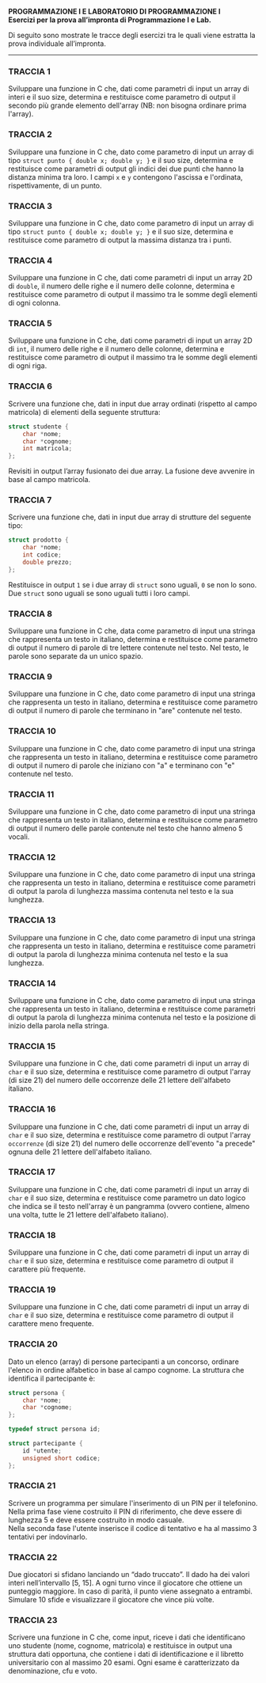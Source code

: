 **PROGRAMMAZIONE I E LABORATORIO DI PROGRAMMAZIONE I**  
**Esercizi per la prova all’impronta di Programmazione I e Lab.**

Di seguito sono mostrate le tracce degli esercizi tra le quali viene estratta la prova individuale all’impronta.

---

### **TRACCIA 1**  
Sviluppare una funzione in C che, dati come parametri di input un array di interi e il suo size, determina e restituisce come parametro di output il secondo più grande elemento dell'array (NB: non bisogna ordinare prima l'array).

### **TRACCIA 2**  
Sviluppare una funzione in C che, dato come parametro di input un array di tipo `struct punto { double x; double y; }` e il suo size, determina e restituisce come parametri di output gli indici dei due punti che hanno la distanza minima tra loro. I campi `x` e `y` contengono l'ascissa e l'ordinata, rispettivamente, di un punto.

### **TRACCIA 3**  
Sviluppare una funzione in C che, dato come parametro di input un array di tipo `struct punto { double x; double y; }` e il suo size, determina e restituisce come parametro di output la massima distanza tra i punti.

### **TRACCIA 4**  
Sviluppare una funzione in C che, dati come parametri di input un array 2D di `double`, il numero delle righe e il numero delle colonne, determina e restituisce come parametro di output il massimo tra le somme degli elementi di ogni colonna.

### **TRACCIA 5**  
Sviluppare una funzione in C che, dati come parametri di input un array 2D di `int`, il numero delle righe e il numero delle colonne, determina e restituisce come parametro di output il massimo tra le somme degli elementi di ogni riga.

### **TRACCIA 6**  
Scrivere una funzione che, dati in input due array ordinati (rispetto al campo matricola) di elementi della seguente struttura:

```c
struct studente {
    char *nome;
    char *cognome;
    int matricola;
};
```

Revisiti in output l’array fusionato dei due array. La fusione deve avvenire in base al campo matricola.

### **TRACCIA 7**  
Scrivere una funzione che, dati in input due array di strutture del seguente tipo:

```c
struct prodotto {
    char *nome;
    int codice;
    double prezzo;
};
```

Restituisce in output `1` se i due array di `struct` sono uguali, `0` se non lo sono. Due `struct` sono uguali se sono uguali tutti i loro campi.

### **TRACCIA 8**  
Sviluppare una funzione in C che, data come parametro di input una stringa che rappresenta un testo in italiano, determina e restituisce come parametro di output il numero di parole di tre lettere contenute nel testo. Nel testo, le parole sono separate da un unico spazio.

### **TRACCIA 9**  
Sviluppare una funzione in C che, dato come parametro di input una stringa che rappresenta un testo in italiano, determina e restituisce come parametro di output il numero di parole che terminano in "are" contenute nel testo.

### **TRACCIA 10**  
Sviluppare una funzione in C che, dato come parametro di input una stringa che rappresenta un testo in italiano, determina e restituisce come parametro di output il numero di parole che iniziano con "a" e terminano con "e" contenute nel testo.

### **TRACCIA 11**  
Sviluppare una funzione in C che, dato come parametro di input una stringa che rappresenta un testo in italiano, determina e restituisce come parametro di output il numero delle parole contenute nel testo che hanno almeno 5 vocali.

### **TRACCIA 12**  
Sviluppare una funzione in C che, dato come parametro di input una stringa che rappresenta un testo in italiano, determina e restituisce come parametri di output la parola di lunghezza massima contenuta nel testo e la sua lunghezza.

### **TRACCIA 13**  
Sviluppare una funzione in C che, dato come parametro di input una stringa che rappresenta un testo in italiano, determina e restituisce come parametri di output la parola di lunghezza minima contenuta nel testo e la sua lunghezza.

### **TRACCIA 14**  
Sviluppare una funzione in C che, dato come parametro di input una stringa che rappresenta un testo in italiano, determina e restituisce come parametri di output la parola di lunghezza minima contenuta nel testo e la posizione di inizio della parola nella stringa.

### **TRACCIA 15**  
Sviluppare una funzione in C che, dati come parametri di input un array di `char` e il suo size, determina e restituisce come parametro di output l'array (di size 21) del numero delle occorrenze delle 21 lettere dell'alfabeto italiano.

### **TRACCIA 16**  
Sviluppare una funzione in C che, dati come parametri di input un array di `char` e il suo size, determina e restituisce come parametro di output l'array `occorrenze` (di size 21) del numero delle occorrenze dell'evento "a precede" ognuna delle 21 lettere dell'alfabeto italiano.

### **TRACCIA 17**  
Sviluppare una funzione in C che, dati come parametri di input un array di `char` e il suo size, determina e restituisce come parametro un dato logico che indica se il testo nell'array è un pangramma (ovvero contiene, almeno una volta, tutte le 21 lettere dell'alfabeto italiano).

### **TRACCIA 18**  
Sviluppare una funzione in C che, dati come parametri di input un array di `char` e il suo size, determina e restituisce come parametro di output il carattere più frequente.

### **TRACCIA 19**  
Sviluppare una funzione in C che, dati come parametri di input un array di `char` e il suo size, determina e restituisce come parametro di output il carattere meno frequente.

### **TRACCIA 20**  
Dato un elenco (array) di persone partecipanti a un concorso, ordinare l'elenco in ordine alfabetico in base al campo cognome. La struttura che identifica il partecipante è:

```c
struct persona {
    char *nome;
    char *cognome;
};

typedef struct persona id;

struct partecipante {
    id *utente;
    unsigned short codice;
};
```

### **TRACCIA 21**  
Scrivere un programma per simulare l'inserimento di un PIN per il telefonino.  
Nella prima fase viene costruito il PIN di riferimento, che deve essere di lunghezza 5 e deve essere costruito in modo casuale.  
Nella seconda fase l'utente inserisce il codice di tentativo e ha al massimo 3 tentativi per indovinarlo.

### **TRACCIA 22**  
Due giocatori si sfidano lanciando un “dado truccato”. Il dado ha dei valori interi nell’intervallo [5, 15]. A ogni turno vince il giocatore che ottiene un punteggio maggiore. In caso di parità, il punto viene assegnato a entrambi. Simulare 10 sfide e visualizzare il giocatore che vince più volte.

### **TRACCIA 23**  
Scrivere una funzione in C che, come input, riceve i dati che identificano uno studente (nome, cognome, matricola) e restituisce in output una struttura dati opportuna, che contiene i dati di identificazione e il libretto universitario con al massimo 20 esami. Ogni esame è caratterizzato da denominazione, cfu e voto.


